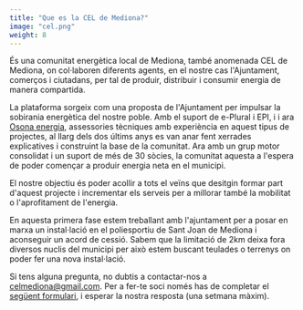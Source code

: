 ```yaml
---
title: "Que es la CEL de Mediona?"
image: "cel.png"
weight: 8
---
```


És una comunitat energètica local de Mediona, també anomenada CEL de Mediona, on col·laboren diferents agents, en el nostre cas l'Ajuntament, comerços i ciutadans, per tal de produir, distribuir i consumir energia de manera compartida.

La plataforma sorgeix com una proposta de l'Ajuntament per impulsar la sobirania energètica del nostre poble. Amb el suport de e-Plural i EPI, i  i ara [Osona energia](https://www.oecoop.coop/), assessories tècniques amb experiència en aquest tipus de projectes, al llarg dels dos últims anys es van anar fent xerrades explicatives i construint la base de la comunitat. Ara amb un grup motor consolidat i un suport de més de 30 sòcies, la comunitat aquesta a l'espera de poder començar a produir energia neta en el municipi.

El nostre objectiu és poder acollir a tots el veïns que desitgin formar part d'aquest projecte i incrementar els serveis per a millorar també la mobilitat o l'aprofitament de l'energia.

En aquesta primera fase estem treballant amb l'ajuntament per a posar en marxa un instal·lació en el poliesportiu de Sant Joan de Mediona i aconseguir un acord de cessió. Sabem que la limitació de 2km deixa fora diversos nuclis del municipi per això estem buscant teulades o terrenys on poder fer una nova instal·lació.

Si tens alguna pregunta, no dubtis a contactar-nos a [celmediona@gmail.com](mailto:cel.mediona@gmail.com).
Per a fer-te soci només has de completar el [següent formulari](https://form.typeform.com/to/n8sbAOY5), i esperar la nostra resposta (una setmana màxim).
